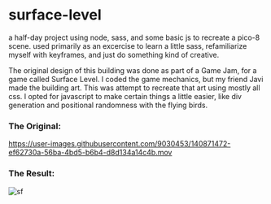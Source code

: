 # surface-level

a half-day project using node, sass, and some basic js to recreate a pico-8 scene.
used primarily as an excercise to learn a little sass, refamiliarize myself with keyframes, and just do something kind of creative.

The original design of this building was done as part of a Game Jam, for a game called Surface Level. I coded the game mechanics, but my friend Javi made the building art. This was attempt to recreate that art using mostly all css. I opted for javascript to make certain things a little easier, like div generation and positional randomness with the flying birds.

### The Original:

https://user-images.githubusercontent.com/9030453/140871472-ef62730a-56ba-4bd5-b6b4-d8d134a14c4b.mov

### The Result:

![sf](https://user-images.githubusercontent.com/9030453/140990090-0f4147d6-9127-406d-8369-2a5ed141c39f.png)
